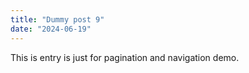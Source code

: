 ```yaml
---
title: "Dummy post 9"
date: "2024-06-19"
---
```


This is entry is just for pagination and navigation demo.